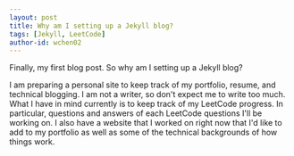 ```yaml
---
layout: post
title: Why am I setting up a Jekyll blog?
tags: [Jekyll, LeetCode]
author-id: wchen02
---
```


Finally, my first blog post. So why am I setting up a Jekyll blog? 

I am preparing a personal site to keep track of my portfolio, resume, and technical blogging. I am not a writer, so don't expect me to write too much. What I have in mind currently is to keep track of my LeetCode progress. In particular, questions and answers of each LeetCode questions I'll be working on. I also have a website that I worked on right now that I'd like to add to my portfolio as well as some of the technical backgrounds of how things work.